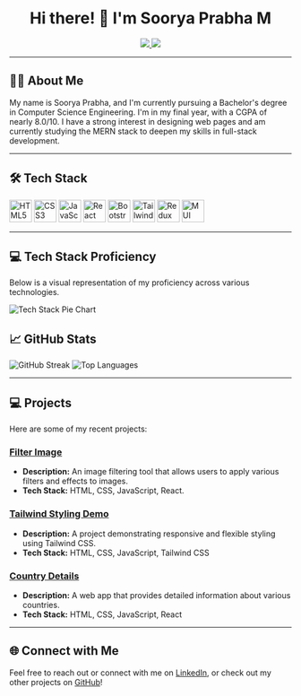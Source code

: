 <h1 align="center">Hi there! 👋 I'm Soorya Prabha M</h1>

<p align="center">
  <a href="https://github.com/Sooryaprabha1117">
    <img src="https://img.shields.io/badge/GitHub-%23121011.svg?style=for-the-badge&logo=github&logoColor=white"/>
  </a>
  <a href="https://www.linkedin.com/in/soorya1727">
    <img src="https://img.shields.io/badge/LinkedIn-blue?style=for-the-badge&logo=linkedin&logoColor=white"/>
  </a>
</p>

---

## 🙋‍♀️ About Me
My name is Soorya Prabha, and I'm currently pursuing a Bachelor's degree in Computer Science Engineering. I'm in my final year, with a CGPA of nearly 8.0/10. I have a strong interest in designing web pages and am currently studying the MERN stack to deepen my skills in full-stack development.

---

## 🛠 Tech Stack
<p align="left">
  <img src="https://cdn.jsdelivr.net/gh/devicons/devicon/icons/html5/html5-original.svg" width="40" height="40" alt="HTML5" />
  <img src="https://cdn.jsdelivr.net/gh/devicons/devicon/icons/css3/css3-original.svg" width="40" height="40" alt="CSS3" />
  <img src="https://cdn.jsdelivr.net/gh/devicons/devicon/icons/javascript/javascript-original.svg" width="40" height="40" alt="JavaScript" />
  <img src="https://cdn.jsdelivr.net/gh/devicons/devicon/icons/react/react-original.svg" width="40" height="40" alt="React" />
  <img src="https://cdn.jsdelivr.net/gh/devicons/devicon/icons/bootstrap/bootstrap-plain.svg" width="40" height="40" alt="Bootstrap" />
  <img src="https://img.icons8.com/color/48/000000/tailwindcss.png" width="40" height="40" alt="Tailwind CSS" />
  <img src="https://cdn.jsdelivr.net/gh/devicons/devicon/icons/redux/redux-original.svg" width="40" height="40" alt="Redux" />
  <img src="https://cdn.jsdelivr.net/gh/devicons/devicon/icons/materialui/materialui-original.svg" width="40" height="40" alt="MUI" />
</p>

---

## 💻 Tech Stack Proficiency

Below is a visual representation of my proficiency across various technologies.

![Tech Stack Pie Chart](https://quickchart.io/chart?c={type:%27pie%27,data:{labels:[%27React%27,%27JavaScript%27,%27HTML%27,%27CSS%27,%27Bootstrap%27,%27Tailwind%20CSS%27,%27Redux%27,%27Material%20UI%27],datasets:[{data:[30,20,15,10,15,5,3,2]}]}})


## 📈 GitHub Stats
<p align="left">
  <img src="https://github-readme-streak-stats.herokuapp.com/?user=Sooryaprabha1117&theme=radical" alt="GitHub Streak" />
  <img src="https://github-readme-stats.vercel.app/api/top-langs/?username=Sooryaprabha1117&layout=compact&theme=radical" alt="Top Languages" />
</p>

---

## 💻 Projects
Here are some of my recent projects:

### [Filter Image](https://filter-image-dun.vercel.app)
- **Description:** An image filtering tool that allows users to apply various filters and effects to images.
- **Tech Stack:** HTML, CSS, JavaScript, React.

### [Tailwind Styling Demo](https://tailwind-8klb.vercel.app)
- **Description:** A project demonstrating responsive and flexible styling using Tailwind CSS.
- **Tech Stack:** HTML, CSS, JavaScript, Tailwind CSS

### [Country Details](https://country-details-eta.vercel.app)
- **Description:** A web app that provides detailed information about various countries.
- **Tech Stack:** HTML, CSS, JavaScript, React

---

## 🌐 Connect with Me
Feel free to reach out or connect with me on [LinkedIn](https://www.linkedin.com/in/soorya1727), or check out my other projects on [GitHub](https://github.com/Sooryaprabha1117)!
